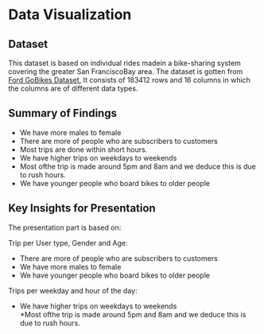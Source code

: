 # Data Visualization

## Dataset

This dataset is based on individual rides madein a bike-sharing system covering the greater San FranciscoBay area. The dataset is gotten from [Ford GoBikes Dataset.](https://www.google.com/url?q=https://video.udacity-data.com/topher/2020/October/5f91cf38_201902-fordgobike-tripdata/201902-fordgobike-tripdata.csv&sa=D&source=editors&ust=1662902742167766&usg=AOvVaw2HcHM-CKSfgA8caYBR3K-M)
It consists of 183412 rows and 16 columns in which the columns are of different data types.

## Summary of Findings

* We have more males to female
* There are more of people who are subscribers to customers
* Most trips are done within short hours.
* We have higher trips on weekdays to weekends
* Most ofthe trip is made around 5pm and 8am and we deduce this is due to rush hours.
* We have younger people who board bikes to older people

## Key Insights for Presentation

The presentation part is based on:

Trip per User type, Gender and Age:
* There are more of people who are subscribers to customers<br>
* We have more males to female<br>
*  We have younger people who board bikes to older people<br>

Trips per weekday and hour of the day:
* We have higher trips on weekdays to weekends<br>
*Most ofthe trip is made around 5pm and 8am and we deduce this is due to rush hours.<br>
